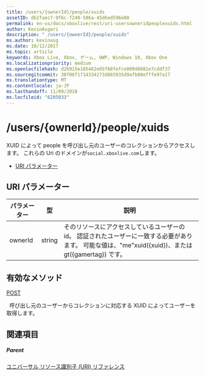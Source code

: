 ```yaml
---
title: /users/{ownerId}/people/xuids
assetID: db2faec7-9f6c-f240-586a-45d6ed596e88
permalink: en-us/docs/xboxlive/rest/uri-usersowneridpeoplexuids.html
author: KevinAsgari
description: " /users/{ownerId}/people/xuids"
ms.author: kevinasg
ms.date: 10/12/2017
ms.topic: article
keywords: Xbox Live, Xbox, ゲーム, UWP, Windows 10, Xbox One
ms.localizationpriority: medium
ms.openlocfilehash: d2b915e185462e65f68fefce009d6081e7cddf37
ms.sourcegitcommit: 38f06f1714334273d865935d9afb80efffe97a17
ms.translationtype: MT
ms.contentlocale: ja-JP
ms.lasthandoff: 11/09/2018
ms.locfileid: "6205033"
---
```

# <a name="usersowneridpeoplexuids"></a>/users/{ownerId}/people/xuids
XUID によって people を呼び出し元のユーザーのコレクションからアクセスします。 これらの Uri のドメインが`social.xboxlive.com`します。
 
  * [URI パラメーター](#ID4EV)
 
<a id="ID4EV"></a>

 
## <a name="uri-parameters"></a>URI パラメーター
 
| パラメーター| 型| 説明| 
| --- | --- | --- | 
| ownerId| string| そのリソースにアクセスしているユーザーの id。 認証されたユーザーに一致する必要があります。 可能な値は、"me"xuid({xuid})、または gt({gamertag}) です。| 
  
<a id="ID4EOB"></a>

 
## <a name="valid-methods"></a>有効なメソッド

[POST](uri-usersowneridpeoplexuidspost.md)

&nbsp;&nbsp;呼び出し元のユーザーからコレクションに対応する XUID によってユーザーを取得します。
 
<a id="ID4EYB"></a>

 
## <a name="see-also"></a>関連項目
 
<a id="ID4E1B"></a>

 
##### <a name="parent"></a>Parent 

[ユニバーサル リソース識別子 (URI) リファレンス](../atoc-xboxlivews-reference-uris.md)

   